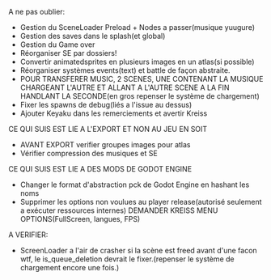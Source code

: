 A ne pas oublier:
* Gestion du SceneLoader Preload + Nodes a passer(musique yuugure)
* Gestion des saves dans le splash(et global)
* Gestion du Game over
* Réorganiser SE par dossiers!
* Convertir animatedsprites en plusieurs images en un atlas(si possible)
* Réorganiser systèmes events(text) et battle de façon abstraite.
* POUR TRANSFERER MUSIC, 2 SCENES, UNE CONTENANT LA MUSIQUE CHARGEANT L'AUTRE ET ALLANT A L'AUTRE SCENE A LA FIN HANDLANT LA SECONDE(en gros repenser le système de chargement)
* Fixer les spawns de debug(liés a l'issue au dessus)
* Ajouter Keyaku dans les remerciements et avertir Kreiss

CE QUI SUIS EST LIE A L'EXPORT ET NON AU JEU EN SOIT

* AVANT EXPORT verifier groupes images pour atlas
* Vérifier compression des musiques et SE

CE QUI SUIS EST LIE A DES MODS DE GODOT ENGINE

* Changer le format d'abstraction pck de Godot Engine en hashant les noms
* Supprimer les options non voulues au player release(autorisé seulement a
  exécuter ressources internes)
DEMANDER KREISS MENU OPTIONS(FullScreen, langues, FPS)


A VERIFIER:
* ScreenLoader a l'air de crasher si la scène est freed avant d'une facon wtf, le is_queue_deletion devrait le fixer.(repenser le système de chargement encore une fois.)
